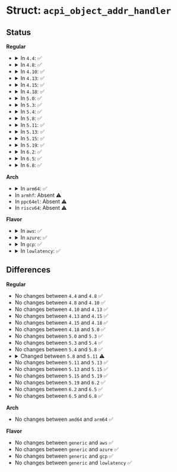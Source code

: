# Struct: <code>acpi_object_addr_handler</code>

## Status
<b>Regular</b>
<ul>
<li>
<details>
<summary>In <code>4.4</code>: ✅</summary>

```c
struct acpi_object_addr_handler {
    union acpi_operand_object *next_object;
    u8 descriptor_type;
    u8 type;
    u16 reference_count;
    u8 flags;
    u8 space_id;
    u8 handler_flags;
    acpi_adr_space_handler handler;
    struct acpi_namespace_node *node;
    void *context;
    acpi_adr_space_setup setup;
    union acpi_operand_object *region_list;
    union acpi_operand_object *next;
};
```
</details>
</li>
<li>
<details>
<summary>In <code>4.8</code>: ✅</summary>

```c
struct acpi_object_addr_handler {
    union acpi_operand_object *next_object;
    u8 descriptor_type;
    u8 type;
    u16 reference_count;
    u8 flags;
    u8 space_id;
    u8 handler_flags;
    acpi_adr_space_handler handler;
    struct acpi_namespace_node *node;
    void *context;
    acpi_adr_space_setup setup;
    union acpi_operand_object *region_list;
    union acpi_operand_object *next;
};
```
</details>
</li>
<li>
<details>
<summary>In <code>4.10</code>: ✅</summary>

```c
struct acpi_object_addr_handler {
    union acpi_operand_object *next_object;
    u8 descriptor_type;
    u8 type;
    u16 reference_count;
    u8 flags;
    u8 space_id;
    u8 handler_flags;
    acpi_adr_space_handler handler;
    struct acpi_namespace_node *node;
    void *context;
    acpi_adr_space_setup setup;
    union acpi_operand_object *region_list;
    union acpi_operand_object *next;
};
```
</details>
</li>
<li>
<details>
<summary>In <code>4.13</code>: ✅</summary>

```c
struct acpi_object_addr_handler {
    union acpi_operand_object *next_object;
    u8 descriptor_type;
    u8 type;
    u16 reference_count;
    u8 flags;
    u8 space_id;
    u8 handler_flags;
    acpi_adr_space_handler handler;
    struct acpi_namespace_node *node;
    void *context;
    acpi_adr_space_setup setup;
    union acpi_operand_object *region_list;
    union acpi_operand_object *next;
};
```
</details>
</li>
<li>
<details>
<summary>In <code>4.15</code>: ✅</summary>

```c
struct acpi_object_addr_handler {
    union acpi_operand_object *next_object;
    u8 descriptor_type;
    u8 type;
    u16 reference_count;
    u8 flags;
    u8 space_id;
    u8 handler_flags;
    acpi_adr_space_handler handler;
    struct acpi_namespace_node *node;
    void *context;
    acpi_adr_space_setup setup;
    union acpi_operand_object *region_list;
    union acpi_operand_object *next;
};
```
</details>
</li>
<li>
<details>
<summary>In <code>4.18</code>: ✅</summary>

```c
struct acpi_object_addr_handler {
    union acpi_operand_object *next_object;
    u8 descriptor_type;
    u8 type;
    u16 reference_count;
    u8 flags;
    u8 space_id;
    u8 handler_flags;
    acpi_adr_space_handler handler;
    struct acpi_namespace_node *node;
    void *context;
    acpi_adr_space_setup setup;
    union acpi_operand_object *region_list;
    union acpi_operand_object *next;
};
```
</details>
</li>
<li>
<details>
<summary>In <code>5.0</code>: ✅</summary>

```c
struct acpi_object_addr_handler {
    union acpi_operand_object *next_object;
    u8 descriptor_type;
    u8 type;
    u16 reference_count;
    u8 flags;
    u8 space_id;
    u8 handler_flags;
    acpi_adr_space_handler handler;
    struct acpi_namespace_node *node;
    void *context;
    acpi_adr_space_setup setup;
    union acpi_operand_object *region_list;
    union acpi_operand_object *next;
};
```
</details>
</li>
<li>
<details>
<summary>In <code>5.3</code>: ✅</summary>

```c
struct acpi_object_addr_handler {
    union acpi_operand_object *next_object;
    u8 descriptor_type;
    u8 type;
    u16 reference_count;
    u8 flags;
    u8 space_id;
    u8 handler_flags;
    acpi_adr_space_handler handler;
    struct acpi_namespace_node *node;
    void *context;
    acpi_adr_space_setup setup;
    union acpi_operand_object *region_list;
    union acpi_operand_object *next;
};
```
</details>
</li>
<li>
<details>
<summary>In <code>5.4</code>: ✅</summary>

```c
struct acpi_object_addr_handler {
    union acpi_operand_object *next_object;
    u8 descriptor_type;
    u8 type;
    u16 reference_count;
    u8 flags;
    u8 space_id;
    u8 handler_flags;
    acpi_adr_space_handler handler;
    struct acpi_namespace_node *node;
    void *context;
    acpi_adr_space_setup setup;
    union acpi_operand_object *region_list;
    union acpi_operand_object *next;
};
```
</details>
</li>
<li>
<details>
<summary>In <code>5.8</code>: ✅</summary>

```c
struct acpi_object_addr_handler {
    union acpi_operand_object *next_object;
    u8 descriptor_type;
    u8 type;
    u16 reference_count;
    u8 flags;
    u8 space_id;
    u8 handler_flags;
    acpi_adr_space_handler handler;
    struct acpi_namespace_node *node;
    void *context;
    acpi_adr_space_setup setup;
    union acpi_operand_object *region_list;
    union acpi_operand_object *next;
};
```
</details>
</li>
<li>
<details>
<summary>In <code>5.11</code>: ✅</summary>

```c
struct acpi_object_addr_handler {
    union acpi_operand_object *next_object;
    u8 descriptor_type;
    u8 type;
    u16 reference_count;
    u8 flags;
    u8 space_id;
    u8 handler_flags;
    acpi_adr_space_handler handler;
    struct acpi_namespace_node *node;
    void *context;
    void *context_mutex;
    acpi_adr_space_setup setup;
    union acpi_operand_object *region_list;
    union acpi_operand_object *next;
};
```
</details>
</li>
<li>
<details>
<summary>In <code>5.13</code>: ✅</summary>

```c
struct acpi_object_addr_handler {
    union acpi_operand_object *next_object;
    u8 descriptor_type;
    u8 type;
    u16 reference_count;
    u8 flags;
    u8 space_id;
    u8 handler_flags;
    acpi_adr_space_handler handler;
    struct acpi_namespace_node *node;
    void *context;
    void *context_mutex;
    acpi_adr_space_setup setup;
    union acpi_operand_object *region_list;
    union acpi_operand_object *next;
};
```
</details>
</li>
<li>
<details>
<summary>In <code>5.15</code>: ✅</summary>

```c
struct acpi_object_addr_handler {
    union acpi_operand_object *next_object;
    u8 descriptor_type;
    u8 type;
    u16 reference_count;
    u8 flags;
    u8 space_id;
    u8 handler_flags;
    acpi_adr_space_handler handler;
    struct acpi_namespace_node *node;
    void *context;
    void *context_mutex;
    acpi_adr_space_setup setup;
    union acpi_operand_object *region_list;
    union acpi_operand_object *next;
};
```
</details>
</li>
<li>
<details>
<summary>In <code>5.19</code>: ✅</summary>

```c
struct acpi_object_addr_handler {
    union acpi_operand_object *next_object;
    u8 descriptor_type;
    u8 type;
    u16 reference_count;
    u8 flags;
    u8 space_id;
    u8 handler_flags;
    acpi_adr_space_handler handler;
    struct acpi_namespace_node *node;
    void *context;
    void *context_mutex;
    acpi_adr_space_setup setup;
    union acpi_operand_object *region_list;
    union acpi_operand_object *next;
};
```
</details>
</li>
<li>
<details>
<summary>In <code>6.2</code>: ✅</summary>

```c
struct acpi_object_addr_handler {
    union acpi_operand_object *next_object;
    u8 descriptor_type;
    u8 type;
    u16 reference_count;
    u8 flags;
    u8 space_id;
    u8 handler_flags;
    acpi_adr_space_handler handler;
    struct acpi_namespace_node *node;
    void *context;
    void *context_mutex;
    acpi_adr_space_setup setup;
    union acpi_operand_object *region_list;
    union acpi_operand_object *next;
};
```
</details>
</li>
<li>
<details>
<summary>In <code>6.5</code>: ✅</summary>

```c
struct acpi_object_addr_handler {
    union acpi_operand_object *next_object;
    u8 descriptor_type;
    u8 type;
    u16 reference_count;
    u8 flags;
    u8 space_id;
    u8 handler_flags;
    acpi_adr_space_handler handler;
    struct acpi_namespace_node *node;
    void *context;
    void *context_mutex;
    acpi_adr_space_setup setup;
    union acpi_operand_object *region_list;
    union acpi_operand_object *next;
};
```
</details>
</li>
<li>
<details>
<summary>In <code>6.8</code>: ✅</summary>

```c
struct acpi_object_addr_handler {
    union acpi_operand_object *next_object;
    u8 descriptor_type;
    u8 type;
    u16 reference_count;
    u8 flags;
    u8 space_id;
    u8 handler_flags;
    acpi_adr_space_handler handler;
    struct acpi_namespace_node *node;
    void *context;
    void *context_mutex;
    acpi_adr_space_setup setup;
    union acpi_operand_object *region_list;
    union acpi_operand_object *next;
};
```
</details>
</li>
</ul>
<b>Arch</b>
<ul>
<li>
<details>
<summary>In <code>arm64</code>: ✅</summary>

```c
struct acpi_object_addr_handler {
    union acpi_operand_object *next_object;
    u8 descriptor_type;
    u8 type;
    u16 reference_count;
    u8 flags;
    u8 space_id;
    u8 handler_flags;
    acpi_adr_space_handler handler;
    struct acpi_namespace_node *node;
    void *context;
    acpi_adr_space_setup setup;
    union acpi_operand_object *region_list;
    union acpi_operand_object *next;
};
```
</details>
</li>
<li>
In <code>armhf</code>: Absent ⚠️
</li>
<li>
In <code>ppc64el</code>: Absent ⚠️
</li>
<li>
In <code>riscv64</code>: Absent ⚠️
</li>
</ul>
<b>Flavor</b>
<ul>
<li>
<details>
<summary>In <code>aws</code>: ✅</summary>

```c
struct acpi_object_addr_handler {
    union acpi_operand_object *next_object;
    u8 descriptor_type;
    u8 type;
    u16 reference_count;
    u8 flags;
    u8 space_id;
    u8 handler_flags;
    acpi_adr_space_handler handler;
    struct acpi_namespace_node *node;
    void *context;
    acpi_adr_space_setup setup;
    union acpi_operand_object *region_list;
    union acpi_operand_object *next;
};
```
</details>
</li>
<li>
<details>
<summary>In <code>azure</code>: ✅</summary>

```c
struct acpi_object_addr_handler {
    union acpi_operand_object *next_object;
    u8 descriptor_type;
    u8 type;
    u16 reference_count;
    u8 flags;
    u8 space_id;
    u8 handler_flags;
    acpi_adr_space_handler handler;
    struct acpi_namespace_node *node;
    void *context;
    acpi_adr_space_setup setup;
    union acpi_operand_object *region_list;
    union acpi_operand_object *next;
};
```
</details>
</li>
<li>
<details>
<summary>In <code>gcp</code>: ✅</summary>

```c
struct acpi_object_addr_handler {
    union acpi_operand_object *next_object;
    u8 descriptor_type;
    u8 type;
    u16 reference_count;
    u8 flags;
    u8 space_id;
    u8 handler_flags;
    acpi_adr_space_handler handler;
    struct acpi_namespace_node *node;
    void *context;
    acpi_adr_space_setup setup;
    union acpi_operand_object *region_list;
    union acpi_operand_object *next;
};
```
</details>
</li>
<li>
<details>
<summary>In <code>lowlatency</code>: ✅</summary>

```c
struct acpi_object_addr_handler {
    union acpi_operand_object *next_object;
    u8 descriptor_type;
    u8 type;
    u16 reference_count;
    u8 flags;
    u8 space_id;
    u8 handler_flags;
    acpi_adr_space_handler handler;
    struct acpi_namespace_node *node;
    void *context;
    acpi_adr_space_setup setup;
    union acpi_operand_object *region_list;
    union acpi_operand_object *next;
};
```
</details>
</li>
</ul>

## Differences
<b>Regular</b>
<ul>
<li>
No changes between <code>4.4</code> and <code>4.8</code> ✅
</li>
<li>
No changes between <code>4.8</code> and <code>4.10</code> ✅
</li>
<li>
No changes between <code>4.10</code> and <code>4.13</code> ✅
</li>
<li>
No changes between <code>4.13</code> and <code>4.15</code> ✅
</li>
<li>
No changes between <code>4.15</code> and <code>4.18</code> ✅
</li>
<li>
No changes between <code>4.18</code> and <code>5.0</code> ✅
</li>
<li>
No changes between <code>5.0</code> and <code>5.3</code> ✅
</li>
<li>
No changes between <code>5.3</code> and <code>5.4</code> ✅
</li>
<li>
No changes between <code>5.4</code> and <code>5.8</code> ✅
</li>
<li>
<details>
<summary>Changed between <code>5.8</code> and <code>5.11</code> ⚠️</summary>
<ul>
<li>
<b>Field added. </b>
<code>void *context_mutex</code>
</li>
</ul>
</details>
</li>
<li>
No changes between <code>5.11</code> and <code>5.13</code> ✅
</li>
<li>
No changes between <code>5.13</code> and <code>5.15</code> ✅
</li>
<li>
No changes between <code>5.15</code> and <code>5.19</code> ✅
</li>
<li>
No changes between <code>5.19</code> and <code>6.2</code> ✅
</li>
<li>
No changes between <code>6.2</code> and <code>6.5</code> ✅
</li>
<li>
No changes between <code>6.5</code> and <code>6.8</code> ✅
</li>
</ul>
<b>Arch</b>
<ul>
<li>
No changes between <code>amd64</code> and <code>arm64</code> ✅
</li>
</ul>
<b>Flavor</b>
<ul>
<li>
No changes between <code>generic</code> and <code>aws</code> ✅
</li>
<li>
No changes between <code>generic</code> and <code>azure</code> ✅
</li>
<li>
No changes between <code>generic</code> and <code>gcp</code> ✅
</li>
<li>
No changes between <code>generic</code> and <code>lowlatency</code> ✅
</li>
</ul>
